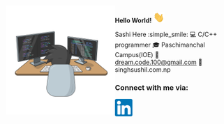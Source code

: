 <img src="./gify.svg" width=250px  align="left" padding>


**Hello World!** <img src = "./hi.gif" width =25 height=25 >

Sashi Here :simple_smile:
:computer: C/C++ programmer
:mortar_board: Paschimanchal Campus(IOE)
:e-mail: dream.code.100@gmail.com
:link: singhsushil.com.np

### Connect with me via:
[<img src="./index.png" width=40 height = "40">](https://www.linkedin.com/in/singh-sushil-376851178/)


